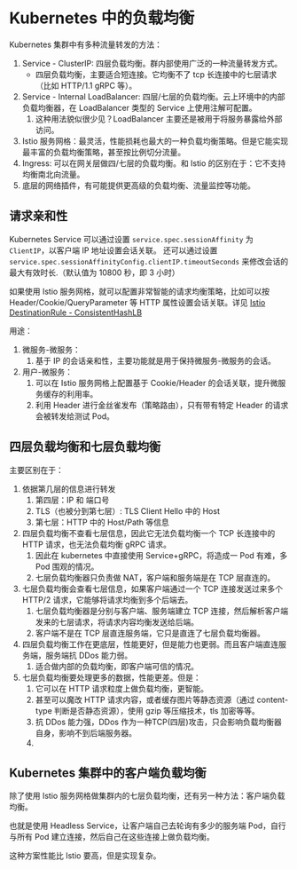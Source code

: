 # Kubernetes 中的负载均衡

Kubernetes 集群中有多种流量转发的方法：

1. Service - ClusterIP: 四层负载均衡。群内部使用广泛的一种流量转发方式。
   - 四层负载均衡，主要适合短连接。它均衡不了 tcp 长连接中的七层请求（比如 HTTP/1.1 gRPC 等）。
2. Service - Internal LoadBalancer: 四层/七层的负载均衡。云上环境中的内部负载均衡器，在 LoadBalancer 类型的 Service 上使用注解可配置。
   1. 这种用法貌似很少见？LoadBalancer 主要还是被用于将服务暴露给外部访问。
4. Istio 服务网格：最灵活，性能损耗也最大的一种负载均衡策略。但是它能实现最丰富的负载均衡策略，甚至按比例切分流量。
3. Ingress: 可以在网关层做四/七层的负载均衡。和 Istio 的区别在于：它不支持均衡南北向流量。
5. 底层的网络插件，有可能提供更高级的负载均衡、流量监控等功能。


## 请求亲和性

Kubernetes Service 可以通过设置 `service.spec.sessionAffinity` 为 `ClientIP`，以客户端 IP 地址设置会话关联。
还可以通过设置 `service.spec.sessionAffinityConfig.clientIP.timeoutSeconds` 来修改会话的最大有效时长.（默认值为 10800 秒，即 3 小时）

如果使用 Istio 服务网格，就可以配置非常智能的请求均衡策略，比如可以按 Header/Cookie/QueryParameter 等 HTTP 属性设置会话关联。详见 [Istio DestinationRule - ConsistentHashLB](https://istio.io/latest/docs/reference/config/networking/destination-rule/#LoadBalancerSettings-ConsistentHashLB)

用途：

1. 微服务-微服务：
   1. 基于 IP 的会话亲和性，主要功能就是用于保持微服务-微服务的会话。
2. 用户-微服务：
   1. 可以在 Istio 服务网格上配置基于 Cookie/Header 的会话关联，提升微服务缓存的利用率。
   2. 利用 Header 进行金丝雀发布（策略路由），只有带有特定 Header 的请求会被转发给测试 Pod。


## 四层负载均衡和七层负载均衡

主要区别在于：

1. 依据第几层的信息进行转发
   1. 第四层：IP 和 端口号
   2. TLS（也被分到第七层）: TLS Client Hello 中的 Host
   3. 第七层：HTTP 中的 Host/Path 等信息
2. 四层负载均衡不查看七层信息，因此它无法负载均衡一个 TCP 长连接中的 HTTP 请求，也无法负载均衡 gRPC 请求。
   1. 因此在 kubernetes 中直接使用 Service+gRPC，将造成一 Pod 有难，多 Pod 围观的情况。
   2. 七层负载均衡器只负责做 NAT，客户端和服务端是在 TCP 层直连的。
3. 七层负载均衡会查看七层信息，如果客户端通过一个 TCP 连接发送过来多个 HTTP/2 请求，它能够将请求均衡到多个后端去。
   1. 七层负载均衡器是分别与客户端、服务端建立 TCP 连接，然后解析客户端发来的七层请求，将请求内容均衡发送给后端。
   1. 客户端不是在 TCP 层直连服务端，它只是直连了七层负载均衡器。
4. 四层负载均衡工作在更底层，性能更好，但是能力也更弱。而且客户端直连服务端，服务端抗 DDos 能力弱。
   1. 适合做内部的负载均衡，即客户端可信的情况。
5. 七层负载均衡要处理更多的数据，性能更差。但是：
   1. 它可以在 HTTP 请求粒度上做负载均衡，更智能。
   2. 甚至可以魔改 HTTP 请求内容，或者缓存图片等静态资源（通过 content-type 判断是否静态资源），使用 gzip 等压缩技术，tls 加密等等。
   3. 抗 DDos 能力强，DDos 作为一种TCP(四层)攻击，只会影响负载均衡器自身，影响不到后端服务器。
   4. 


## Kubernetes 集群中的客户端负载均衡

除了使用 Istio 服务网格做集群内的七层负载均衡，还有另一种方法：客户端负载均衡。

也就是使用 Headless Service，让客户端自己去轮询有多少的服务端 Pod，自行与所有 Pod 建立连接，然后自己在这些连接上做负载均衡。

这种方案性能比 Istio 要高，但是实现复杂。

